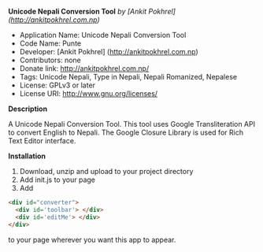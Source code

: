 **Unicode Nepali Conversion Tool**
*by [Ankit Pokhrel] (http://ankitpokhrel.com.np)*

* Application Name: Unicode Nepali Conversion Tool
* Code Name: Punte 
* Developer: [Ankit Pokhrel] (http://ankitpokhrel.com.np)
* Contributors: none
* Donate link: http://ankitpokhrel.com.np/
* Tags: Unicode Nepali, Type in Nepali, Nepali Romanized, Nepalese
* License: GPLv3 or later
* License URI: http://www.gnu.org/licenses/
 
**Description**
  
A Unicode Nepali Conversion Tool. This tool uses Google Transliteration API to convert English to Nepali.
The Google Closure Library is used for Rich Text Editor interface.

**Installation**

1. Download, unzip and upload to your project directory
2. Add init.js to your page
3. Add

```html
<div id="converter">  
  <div id='toolbar'> </div>
  <div id='editMe'> </div>
</div>
```

to your page wherever you want this app to appear.